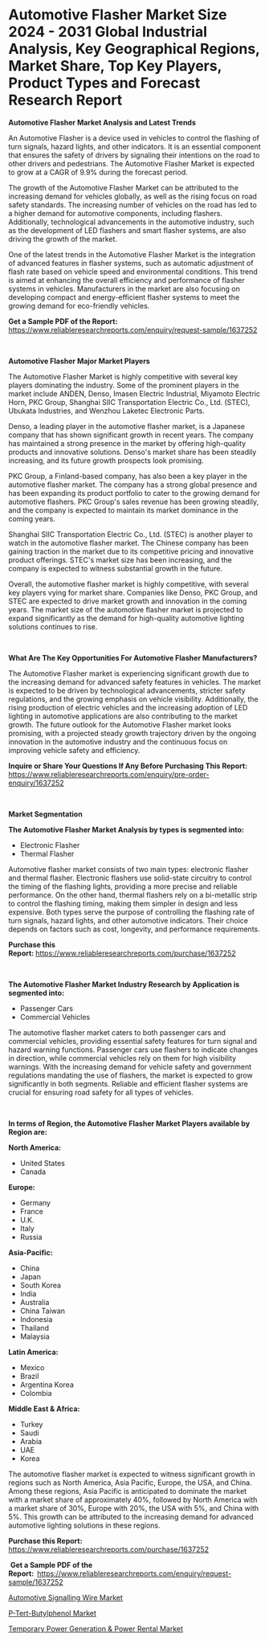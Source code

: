 <p><h1>Automotive Flasher Market Size 2024 - 2031 Global Industrial Analysis, Key Geographical Regions, Market Share, Top Key Players, Product Types and Forecast Research Report</h1></p><p><strong>Automotive Flasher Market Analysis and Latest Trends</strong></p>
<p><p>An Automotive Flasher is a device used in vehicles to control the flashing of turn signals, hazard lights, and other indicators. It is an essential component that ensures the safety of drivers by signaling their intentions on the road to other drivers and pedestrians. The Automotive Flasher Market is expected to grow at a CAGR of 9.9% during the forecast period.</p><p>The growth of the Automotive Flasher Market can be attributed to the increasing demand for vehicles globally, as well as the rising focus on road safety standards. The increasing number of vehicles on the road has led to a higher demand for automotive components, including flashers. Additionally, technological advancements in the automotive industry, such as the development of LED flashers and smart flasher systems, are also driving the growth of the market.</p><p>One of the latest trends in the Automotive Flasher Market is the integration of advanced features in flasher systems, such as automatic adjustment of flash rate based on vehicle speed and environmental conditions. This trend is aimed at enhancing the overall efficiency and performance of flasher systems in vehicles. Manufacturers in the market are also focusing on developing compact and energy-efficient flasher systems to meet the growing demand for eco-friendly vehicles.</p></p>
<p><strong>Get a Sample PDF of the Report:&nbsp;</strong> <a href="https://www.reliableresearchreports.com/enquiry/request-sample/1637252">https://www.reliableresearchreports.com/enquiry/request-sample/1637252</a></p>
<p>&nbsp;</p>
<p><strong>Automotive Flasher Major Market Players</strong></p>
<p><p>The Automotive Flasher Market is highly competitive with several key players dominating the industry. Some of the prominent players in the market include ANDEN, Denso, Imasen Electric Industrial, Miyamoto Electric Horn, PKC Group, Shanghai SIIC Transportation Electric Co., Ltd. (STEC), Ubukata Industries, and Wenzhou Laketec Electronic Parts.</p><p>Denso, a leading player in the automotive flasher market, is a Japanese company that has shown significant growth in recent years. The company has maintained a strong presence in the market by offering high-quality products and innovative solutions. Denso's market share has been steadily increasing, and its future growth prospects look promising.</p><p>PKC Group, a Finland-based company, has also been a key player in the automotive flasher market. The company has a strong global presence and has been expanding its product portfolio to cater to the growing demand for automotive flashers. PKC Group's sales revenue has been growing steadily, and the company is expected to maintain its market dominance in the coming years.</p><p>Shanghai SIIC Transportation Electric Co., Ltd. (STEC) is another player to watch in the automotive flasher market. The Chinese company has been gaining traction in the market due to its competitive pricing and innovative product offerings. STEC's market size has been increasing, and the company is expected to witness substantial growth in the future.</p><p>Overall, the automotive flasher market is highly competitive, with several key players vying for market share. Companies like Denso, PKC Group, and STEC are expected to drive market growth and innovation in the coming years. The market size of the automotive flasher market is projected to expand significantly as the demand for high-quality automotive lighting solutions continues to rise.</p></p>
<p>&nbsp;</p>
<p><strong>What Are The Key Opportunities For Automotive Flasher Manufacturers?</strong></p>
<p><p>The Automotive Flasher market is experiencing significant growth due to the increasing demand for advanced safety features in vehicles. The market is expected to be driven by technological advancements, stricter safety regulations, and the growing emphasis on vehicle visibility. Additionally, the rising production of electric vehicles and the increasing adoption of LED lighting in automotive applications are also contributing to the market growth. The future outlook for the Automotive Flasher market looks promising, with a projected steady growth trajectory driven by the ongoing innovation in the automotive industry and the continuous focus on improving vehicle safety and efficiency.</p></p>
<p><strong>Inquire or Share Your Questions If Any Before Purchasing This Report:</strong> <a href="https://www.reliableresearchreports.com/enquiry/pre-order-enquiry/1637252">https://www.reliableresearchreports.com/enquiry/pre-order-enquiry/1637252</a></p>
<p>&nbsp;</p>
<p><strong>Market Segmentation</strong></p>
<p><strong>The Automotive Flasher Market Analysis by types is segmented into:</strong></p>
<p><ul><li>Electronic Flasher</li><li>Thermal Flasher</li></ul></p>
<p><p>Automotive flasher market consists of two main types: electronic flasher and thermal flasher. Electronic flashers use solid-state circuitry to control the timing of the flashing lights, providing a more precise and reliable performance. On the other hand, thermal flashers rely on a bi-metallic strip to control the flashing timing, making them simpler in design and less expensive. Both types serve the purpose of controlling the flashing rate of turn signals, hazard lights, and other automotive indicators. Their choice depends on factors such as cost, longevity, and performance requirements.</p></p>
<p><strong>Purchase this Report:&nbsp;</strong><a href="https://www.reliableresearchreports.com/purchase/1637252">https://www.reliableresearchreports.com/purchase/1637252</a></p>
<p>&nbsp;</p>
<p><strong>The Automotive Flasher Market Industry Research by Application is segmented into:</strong></p>
<p><ul><li>Passenger Cars</li><li>Commercial Vehicles</li></ul></p>
<p><p>The automotive flasher market caters to both passenger cars and commercial vehicles, providing essential safety features for turn signal and hazard warning functions. Passenger cars use flashers to indicate changes in direction, while commercial vehicles rely on them for high visibility warnings. With the increasing demand for vehicle safety and government regulations mandating the use of flashers, the market is expected to grow significantly in both segments. Reliable and efficient flasher systems are crucial for ensuring road safety for all types of vehicles.</p></p>
<p>&nbsp;</p>
<p><strong>In terms of Region, the Automotive Flasher Market Players available by Region are:</strong></p>
<p>
    <p> <strong> North America: </strong>
        <ul>
            <li>United States</li>
            <li>Canada</li>
        </ul>
        </p> 
    <p> <strong> Europe: </strong>
        <ul>
            <li>Germany</li>
            <li>France</li>
            <li>U.K.</li>
            <li>Italy</li>
            <li>Russia</li>
        </ul>
        </p> 
    <p> <strong> Asia-Pacific: </strong>
        <ul>
            <li>China</li>
            <li>Japan</li>
            <li>South Korea</li>
            <li>India</li>
            <li>Australia</li>
            <li>China Taiwan</li>
            <li>Indonesia</li>
            <li>Thailand</li>
            <li>Malaysia</li>
        </ul>
        </p> 
    <p> <strong> Latin America: </strong>
        <ul>
            <li>Mexico</li>
            <li>Brazil</li>
            <li>Argentina Korea</li>
            <li>Colombia</li>
        </ul>
        </p> 
    <p> <strong> Middle East & Africa: </strong>
        <ul>
            <li>Turkey</li>
            <li>Saudi</li>
            <li>Arabia</li>
            <li>UAE</li>
            <li>Korea</li>
        </ul>
    </p>
    </p>
<p><p>The automotive flasher market is expected to witness significant growth in regions such as North America, Asia Pacific, Europe, the USA, and China. Among these regions, Asia Pacific is anticipated to dominate the market with a market share of approximately 40%, followed by North America with a market share of 30%, Europe with 20%, the USA with 5%, and China with 5%. This growth can be attributed to the increasing demand for advanced automotive lighting solutions in these regions.</p></p>
<p><strong>Purchase this Report: </strong><a href="https://www.reliableresearchreports.com/purchase/1637252">https://www.reliableresearchreports.com/purchase/1637252</a></p>
<p>&nbsp;<strong>Get a Sample PDF of the Report:&nbsp;&nbsp;</strong><a href="https://www.reliableresearchreports.com/enquiry/request-sample/1637252">https://www.reliableresearchreports.com/enquiry/request-sample/1637252</a></p>
<p><strong></strong></p>
<p><p><a href="https://view.publitas.com/reportprime-1/decoding-the-automotive-signalling-wire-market-a-deep-dive-into-the-latest-market-trends-market-segmentation-and-competitive-analysis/">Automotive Signalling Wire Market</a></p><p><a href="https://view.publitas.com/reportprime-1/p-tert-butylphenol-market-challenges-opportunities-and-growth-drivers-and-major-market-players-forecasted-for-period-from-2023-2030/">P-Tert-Butylphenol Market</a></p><p><a href="https://view.publitas.com/reportprime-1/temporary-power-generation-power-rental-market-size-share-trends-analysis-report-by-application-regional-outlook-competitive-strategies-and-segment-forecasts-2023-2030/">Temporary Power Generation & Power Rental Market</a></p></p>